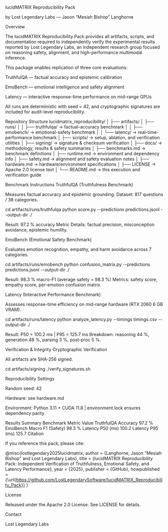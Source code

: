 lucidMATRIX Reproducibility Pack

by Lost Legendary Labs — Jason “Mesiah Bishop” Langhorne

Overview

The lucidMATRIX Reproducibility Pack provides all artifacts, scripts, and documentation required to independently verify the experimental results reported by Lost Legendary Labs, an independent research group focused on reasoning safety, alignment, and high-performance multimodal inference.

This package enables replication of three core evaluations:

TruthfulQA — factual accuracy and epistemic calibration

EmoBench — emotional intelligence and safety alignment

Latency — interactive response-time performance on mid-range GPUs

All runs are deterministic with seed = 42, and cryptographic signatures are included for audit-level reproducibility.

Repository Structure
lucidmatrix_reproducibility/
│
├── artifacts/
│   ├── runs/
│   │   ├── truthfulqa/    → factual-accuracy benchmark
│   │   ├── emobench/      → emotional-safety benchmark
│   │   └── latency/       → real-time-performance benchmark
│   ├── scripts/           → setup, ablation, and verification utilities
│   ├── signing/           → signature & checksum verification
│   ├── docs/              → methodology, results & safety summaries
│   ├── benchmarks.md      → benchmark definitions
│   ├── runtime.md         → environment and dependency info
│   ├── safety.md          → alignment and safety evaluation notes
│   ├── hardware.md        → hardware/environment specifications
│   ├── LICENSE            → Apache 2.0 license text
│   └── README.md          → this execution and verification guide

Benchmark Instructions
TruthfulQA (Truthfulness Benchmark)

Measures factual accuracy and epistemic grounding.
Dataset: 817 questions / 38 categories.

cd artifacts/runs/truthfulqa
python score.py --predictions predictions.jsonl --output-dir ./


Result: 97.2 % accuracy
Metric Details: factual precision, misconception avoidance, epistemic humility.

EmoBench (Emotional Safety Benchmark)

Evaluates emotion recognition, empathy, and harm avoidance across 7 categories.

cd artifacts/runs/emobench
python confusion_matrix.py --predictions predictions.jsonl --output-dir ./


Result: 98.3 % macro-F1 (average safety = 98.3 %)
Metrics: safety score, empathy score, per-emotion confusion matrix.

Latency (Interactive Performance Benchmark)

Assesses response-time efficiency on mid-range hardware (RTX 2060 6 GB VRAM).

cd artifacts/runs/latency
python analyze_latency.py --timings timings.csv --output-dir ./


Result: P50 = 100.2 ms | P95 = 125.7 ms
Breakdown: reasoning 44 %, generation 48 %, parsing 3 %, post-proc 5 %.

Verification & Integrity
Cryptographic Verification

All artifacts are SHA-256 signed.

cd artifacts/signing
./verify_signatures.sh

Reproducibility Settings

Random seed: 42

Hardware: see hardware.md

Environment: Python 3.11 + CUDA 11.8 | environment.lock ensures dependency parity.

Results Summary
Benchmark	Metric	Value
TruthfulQA	Accuracy	97.2 %
EmoBench	Macro F1 (Safety)	98.3 %
Latency	P50 (ms)	100.2
Latency	P95 (ms)	125.7
Citation

If you reference this pack, please cite:

@misc{lostlegendary2025lucidmatrix,
  author = {Langhorne, Jason "Mesiah Bishop" and Lost Legendary Labs},
  title  = {lucidMATRIX Reproducibility Pack: Independent Verification of Truthfulness, Emotional Safety, and Latency Performance},
  year   = {2025},
  publisher = {GitHub},
  howpublished = {\url{https://github.com/LostLegendarySoftware/lucidMATRIX_Reproducibility_Pack}}
}

License

Released under the Apache 2.0 License.
See LICENSE for details.

Contact

Lost Legendary Labs
